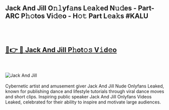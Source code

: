 <h2>Jack And Jill O𝚗𝚕yf𝚊ns L𝚎a𝚔ed N𝚞𝚍es - Part-ARC P𝚑𝚘tos Vi𝚍𝚎o - H𝚘𝚝 Part L𝚎a𝚔s #KALU</h2>
<br>
<br>
<h2><a href="https://sinosizo.online/live/video.php?q=jack-and-jill">🔗👉 🔴 Jack And Jill P𝚑ot𝚘𝚜 V𝚒d𝚎o</a></h2>
<br>
<br>
<a href="https://sinosizo.online/live/video.php?q=jack-and-jill" rel="nofollow" data-target="animated-image.originalLink"><img src="https://i.imgur.com/0qMVB7G.gif" alt="Jack And Jill" style="max-width: 100%; display: inline-block;" data-target="animated-image.originalImage"></a>
</div>
<br>
<br>
Cybernetic artist and amusement giver Jack And Jill Nude Onlyfans Leaked, known for publishing dance and lifestyle tutorials through viral dance moves and short clips. Inspiring public speaker Jack And Jill Onlyfans Videos Leaked, celebrated for their ability to inspire and motivate large audiences.  
<br>